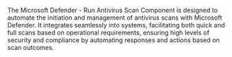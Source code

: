 The Microsoft Defender - Run Antivirus Scan Component is designed to automate the initiation and management of antivirus scans with Microsoft Defender. It integrates seamlessly into systems, facilitating both quick and full scans based on operational requirements, ensuring high levels of security and compliance by automating responses and actions based on scan outcomes.

